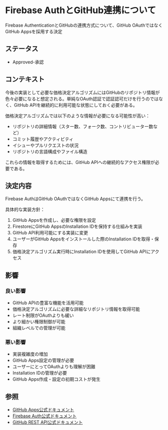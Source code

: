 # Firebase AuthとGitHub連携について

Firebase AuthenticationとGitHubの連携方式について、GitHub OAuthではなくGitHub Appsを採用する決定

## ステータス

- Approved-承認

## コンテキスト

今後の実装として必要な価格決定アルゴリズムにはGitHubのリポジトリ情報が色々必要になると想定される。単純なOAuth認証で認証認可だけを行うのではなく、GitHub APIを継続的に利用可能な状態にしておく必要がある。

価格決定アルゴリズムでは以下のような情報が必要になる可能性が高い：

- リポジトリの詳細情報（スター数、フォーク数、コントリビューター数など）
- コミット履歴やアクティビティ
- イシューやプルリクエストの状況
- リポジトリの言語構成やファイル構造

これらの情報を取得するためには、GitHub APIへの継続的なアクセス権限が必要である。

## 決定内容

Firebase AuthはGitHub OAuthではなくGitHub Appsにて連携を行う。

具体的な実装方針：

1. GitHub Appsを作成し、必要な権限を設定
2. FirestoreにGitHub AppsのInstallation IDを保持する仕組みを実装
3. GitHub API利用可能にする実装に変更
4. ユーザーがGitHub Appsをインストールした際のInstallation IDを取得・保存
5. 価格決定アルゴリズム実行時にInstallation IDを使用してGitHub APIにアクセス

## 影響

### 良い影響

- GitHub APIの豊富な機能を活用可能
- 価格決定アルゴリズムに必要な詳細なリポジトリ情報を取得可能
- レート制限がOAuthよりも緩い
- より細かい権限制御が可能
- 組織レベルでの管理が可能

### 悪い影響

- 実装複雑度の増加
- GitHub Apps設定の管理が必要
- ユーザーにとってOAuthよりも理解が困難
- Installation IDの管理が必要
- GitHub Apps作成・設定の初期コストが発生

## 参照

- [GitHub Apps公式ドキュメント](https://docs.github.com/en/apps)
- [Firebase Auth公式ドキュメント](https://firebase.google.com/docs/auth)
- [GitHub REST API公式ドキュメント](https://docs.github.com/en/rest)

